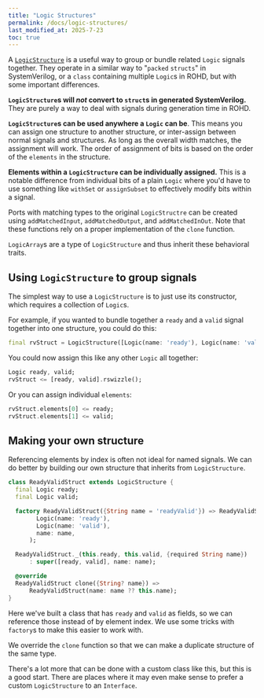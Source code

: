 ```yaml
---
title: "Logic Structures"
permalink: /docs/logic-structures/
last_modified_at: 2025-7-23
toc: true
---
```


A [`LogicStructure`](https://intel.github.io/rohd/rohd/LogicStructure-class.html) is a useful way to group or bundle related `Logic` signals together. They operate in a similar way to "`packed` `structs`" in SystemVerilog, or a `class` containing multiple `Logic`s in ROHD, but with some important differences.

**`LogicStructure`s will _not_ convert to `struct`s in generated SystemVerilog.** They are purely a way to deal with signals during generation time in ROHD.

**`LogicStructure`s can be used anywhere a `Logic` can be**. This means you can assign one structure to another structure, or inter-assign between normal signals and structures.  As long as the overall width matches, the assignment will work. The order of assignment of bits is based on the order of the `elements` in the structure.

**Elements within a `LogicStructure` can be individually assigned.** This is a notable difference from individual bits of a plain `Logic` where you'd have to use something like `withSet` or `assignSubset` to effectively modify bits within a signal.

Ports with matching types to the original `LogicStructre` can be created using `addMatchedInput`, `addMatchedOutput`, and `addMatchedInOut`.  Note that these functions rely on a proper implementation of the `clone` function.

`LogicArray`s are a type of `LogicStructure` and thus inherit these behavioral traits.

## Using `LogicStructure` to group signals

The simplest way to use a `LogicStructure` is to just use its constructor, which requires a collection of `Logic`s.

For example, if you wanted to bundle together a `ready` and a `valid` signal together into one structure, you could do this:

```dart
final rvStruct = LogicStructure([Logic(name: 'ready'), Logic(name: 'valid')]);
```

You could now assign this like any other `Logic` all together:

```dart
Logic ready, valid;
rvStruct <= [ready, valid].rswizzle();
```

Or you can assign individual `elements`:

```dart
rvStruct.elements[0] <= ready;
rvStruct.elements[1] <= valid;
```

## Making your own structure

Referencing elements by index is often not ideal for named signals. We can do better by building our own structure that inherits from `LogicStructure`.

```dart
class ReadyValidStruct extends LogicStructure {
  final Logic ready;
  final Logic valid;

  factory ReadyValidStruct({String name = 'readyValid'}) => ReadyValidStruct._(
        Logic(name: 'ready'),
        Logic(name: 'valid'),
        name: name,
      );

  ReadyValidStruct._(this.ready, this.valid, {required String name})
      : super([ready, valid], name: name);

  @override
  ReadyValidStruct clone({String? name}) =>
      ReadyValidStruct(name: name ?? this.name);
}
```

Here we've built a class that has `ready` and `valid` as fields, so we can reference those instead of by element index.  We use some tricks with `factory`s to make this easier to work with.

We override the `clone` function so that we can make a duplicate structure of the same type.

There's a lot more that can be done with a custom class like this, but this is a good start. There are places where it may even make sense to prefer a custom `LogicStructure` to an `Interface`.
